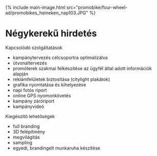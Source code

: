 {% include main-image.html src="promobike/four-wheel-ad/promobikes_heineken_nap103.JPG" %}

# Négykerekű hirdetés

Kapcsolódó szolgáltatások

- kampánytervezés célcsoportra optimalizálva
- útvonaltervezés
- promóterek szakmai felkészítése az ügyfél által adott információk alapján
- reklámfelületek biztosítása (citylight plakátok)
- grafika nyomtatása és kihelyezése
- napi fotós riport
- online GPS nyomonkövetés
- kampány záróriport
- kampányvideó

Kiegészítő lehetőségek

- full branding
- 3D felépítmény
- megvilágítás
- sampling
- egyedi, brandingelt munkaruha készítése
